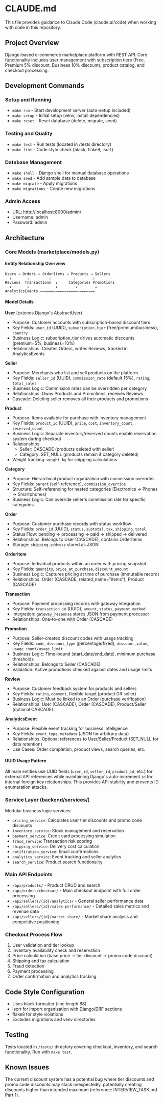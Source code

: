 # CLAUDE.md

This file provides guidance to Claude Code (claude.ai/code) when working with code in this repository.

## Project Overview
Django-based e-commerce marketplace platform with REST API. Core functionality includes user management with subscription tiers (Free, Premium 5% discount, Business 10% discount), product catalog, and checkout processing.

## Development Commands

### Setup and Running
- `make run` - Start development server (auto-setup included)
- `make setup` - Initial setup (venv, install dependencies)
- `make reset` - Reset database (delete, migrate, seed)

### Testing and Quality
- `make test` - Run tests (located in /tests directory)
- `make lint` - Code style check (black, flake8, isort)

### Database Management
- `make shell` - Django shell for manual database operations
- `make seed` - Add sample data to database
- `make migrate` - Apply migrations
- `make migrations` - Create new migrations

### Admin Access
- URL: http://localhost:8000/admin/
- Username: admin
- Password: admin

## Architecture

### Core Models (marketplace/models.py)

#### Entity Relationship Overview
```
Users → Orders → OrderItems → Products → Sellers
  ↓       ↓         ↓          ↓        ↓
Reviews  Transactions  ↓     Categories Promotions
  ↓       ↓            ↓        ↓        ↓
AnalyticsEvents ←←←←←←←←←←←←←←←←←←←←←←←←←
```

#### Model Details

**User** (extends Django's AbstractUser)
- Purpose: Customer accounts with subscription-based discount tiers
- Key Fields: `user_id` (UUID), `subscription_tier` (free/premium/business), `country`
- Business Logic: subscription_tier drives automatic discounts (premium=5%, business=10%)
- Relationships: Creates Orders, writes Reviews, tracked in AnalyticsEvents

**Seller**
- Purpose: Merchants who list and sell products on the platform
- Key Fields: `seller_id` (UUID), `commission_rate` (default 15%), `rating`, `total_sales`
- Business Logic: Commission rates can be overridden per category
- Relationships: Owns Products and Promotions, receives Reviews
- Cascade: Deleting seller removes all their products and promotions

**Product**
- Purpose: Items available for purchase with inventory management
- Key Fields: `product_id` (UUID), `price`, `cost`, `inventory_count`, `reserved_count`
- Business Logic: Separate inventory/reserved counts enable reservation system during checkout
- Relationships: 
  - Seller: CASCADE (products deleted with seller)
  - Category: SET_NULL (products remain if category deleted)
- Weight tracking: `weight_kg` for shipping calculations

**Category**
- Purpose: Hierarchical product organization with commission overrides
- Key Fields: `parent` (self-reference), `commission_override`
- Structure: Self-referencing for nested categories (Electronics → Phones → Smartphones)
- Business Logic: Can override seller's commission rate for specific categories

**Order**
- Purpose: Customer purchase records with status workflow
- Key Fields: `order_id` (UUID), `status`, `subtotal`, `tax`, `shipping`, `total`
- Status Flow: pending → processing → paid → shipped → delivered
- Relationships: Belongs to User (CASCADE), contains OrderItems
- Storage: `shipping_address` stored as JSON

**OrderItem**
- Purpose: Individual products within an order with pricing snapshot
- Key Fields: `quantity`, `price_at_purchase`, `discount_amount`
- Business Logic: Captures pricing at time of purchase (immutable record)
- Relationships: Order (CASCADE, related_name="items"), Product (CASCADE)

**Transaction**
- Purpose: Payment processing records with gateway integration
- Key Fields: `transaction_id` (UUID), `amount`, `status`, `payment_method`
- Integration: `gateway_response` stores JSON from payment processor
- Relationships: One-to-one with Order (CASCADE)

**Promotion**
- Purpose: Seller-created discount codes with usage tracking
- Key Fields: `code`, `discount_type` (percentage/fixed), `discount_value`, `usage_count/usage_limit`
- Business Logic: Time-bound (start_date/end_date), minimum purchase thresholds
- Relationships: Belongs to Seller (CASCADE)
- Validation: Active promotions checked against dates and usage limits

**Review**
- Purpose: Customer feedback system for products and sellers
- Key Fields: `rating`, `comment`, flexible target (product OR seller)
- Business Logic: Must be linked to an Order (purchase verification)
- Relationships: User (CASCADE), Order (CASCADE), Product/Seller (optional CASCADE)

**AnalyticsEvent**
- Purpose: Flexible event tracking for business intelligence
- Key Fields: `event_type`, `metadata` (JSON for arbitrary data)
- Relationships: Optional references to User/Seller/Product (SET_NULL for data retention)
- Use Cases: Order completion, product views, search queries, etc.

#### UUID Usage Pattern
All main entities use UUID fields (`user_id`, `seller_id`, `product_id`, etc.) for external API references while maintaining Django's auto-increment `id` for internal foreign key relationships. This provides API stability and prevents ID enumeration attacks.

### Service Layer (backend/services/)
Modular business logic services:
- `pricing_service`: Calculates user tier discounts and promo code discounts
- `inventory_service`: Stock management and reservation
- `payment_service`: Credit card processing simulation
- `fraud_service`: Transaction risk scoring
- `shipping_service`: Delivery cost calculation
- `notification_service`: Email confirmations
- `analytics_service`: Event tracking and seller analytics
- `search_service`: Product search functionality

### Main API Endpoints
- `/api/products/` - Product CRUD and search
- `/api/orders/checkout/` - Main checkout endpoint with full order processing
- `/api/sellers/{id}/analytics/` - General seller performance data
- `/api/sellers/{id}/sales-performance/` - Detailed sales metrics and revenue data
- `/api/sellers/{id}/market-share/` - Market share analysis and competitive positioning

### Checkout Process Flow
1. User validation and tier lookup
2. Inventory availability check and reservation
3. Price calculation (base price → tier discount → promo code discount)
4. Shipping and tax calculation
5. Fraud detection
6. Payment processing
7. Order confirmation and analytics tracking

## Code Style Configuration
- Uses black formatter (line length 88)
- isort for import organization with Django/DRF sections
- flake8 for style violations
- Excludes migrations and venv directories

## Testing
Tests located in `/tests/` directory covering checkout, inventory, and search functionality. Run with `make test`.

## Known Issues
The current discount system has a potential bug where tier discounts and promo code discounts may stack unexpectedly, potentially creating discounts higher than intended maximum (reference: INTERVIEW_TASK.md Part 1).